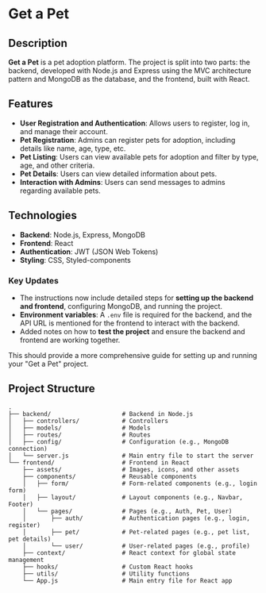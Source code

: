 # Get a Pet

## Description

**Get a Pet** is a pet adoption platform. The project is split into two parts: the backend, developed with Node.js and Express using the MVC architecture pattern and MongoDB as the database, and the frontend, built with React.

## Features

- **User Registration and Authentication**: Allows users to register, log in, and manage their account.
- **Pet Registration**: Admins can register pets for adoption, including details like name, age, type, etc.
- **Pet Listing**: Users can view available pets for adoption and filter by type, age, and other criteria.
- **Pet Details**: Users can view detailed information about pets.
- **Interaction with Admins**: Users can send messages to admins regarding available pets.

## Technologies

- **Backend**: Node.js, Express, MongoDB
- **Frontend**: React
- **Authentication**: JWT (JSON Web Tokens)
- **Styling**: CSS, Styled-components



### Key Updates

- The instructions now include detailed steps for **setting up the backend and frontend**, configuring MongoDB, and running the project.
- **Environment variables**: A `.env` file is required for the backend, and the API URL is mentioned for the frontend to interact with the backend.
- Added notes on how to **test the project** and ensure the backend and frontend are working together. 

This should provide a more comprehensive guide for setting up and running your "Get a Pet" project.


## Project Structure

```plaintext
.
├── backend/                    # Backend in Node.js
│   ├── controllers/            # Controllers
│   ├── models/                 # Models
│   ├── routes/                 # Routes
│   ├── config/                 # Configuration (e.g., MongoDB connection)
│   └── server.js               # Main entry file to start the server
└── frontend/                   # Frontend in React
    ├── assets/                 # Images, icons, and other assets
    ├── components/             # Reusable components
    │   ├── form/               # Form-related components (e.g., login form)
    │   ├── layout/             # Layout components (e.g., Navbar, Footer)
    │   └── pages/              # Pages (e.g., Auth, Pet, User)
    │       ├── auth/           # Authentication pages (e.g., login, register)
    │       ├── pet/            # Pet-related pages (e.g., pet list, pet details)
    │       └── user/           # User-related pages (e.g., profile)
    ├── context/                # React context for global state management
    ├── hooks/                  # Custom React hooks
    ├── utils/                  # Utility functions
    └── App.js                  # Main entry file for React app



